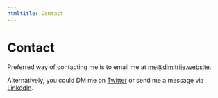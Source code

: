 ```yaml
---
htmltitle: Contact
---
```


# Contact

Preferred way of contacting me is to email me at [me@dimitrije.website](mailto:me@dimitrije.website).

Alternatively, you could DM me on [Twitter](https://twitter.com/dradojevic) or send me a message
via [LinkedIn](https://www.linkedin.com/in/dimitrijer/).
